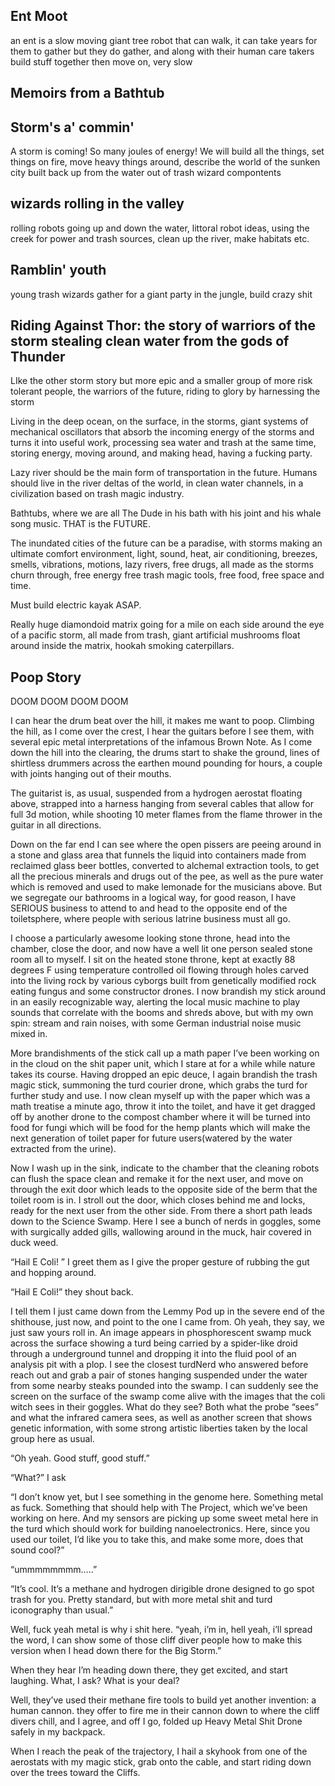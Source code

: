 ## Ent Moot

an ent is a slow moving giant tree robot that can walk, it can take years for them to gather but they do gather, and along with their human care takers build stuff together then move on, very slow


## Memoirs from a Bathtub



## Storm's a' commin'

A storm is coming! So many joules of energy!  We will build all the things, set things on fire, move heavy things around, describe the world of the sunken city built back up from the water out of trash wizard compontents

## wizards rolling in the valley

rolling robots going up and down the water, littoral robot ideas, using the creek for power and trash sources, clean up the river, make habitats etc. 

## Ramblin' youth

young trash wizards gather for a giant party in the jungle, build crazy shit


## Riding Against Thor: the story of warriors of the storm stealing clean water from the gods of Thunder

LIke the other storm story but more epic and a smaller group of more risk tolerant people, the warriors of the future, riding to glory by harnessing the storm


Living in the deep ocean, on the surface, in the storms, giant systems of mechanical oscillators that absorb the incoming energy of the storms and turns it into useful work, processing sea water and trash at the same time, storing energy, moving around, and making head, having a fucking party.  

Lazy river should be the main form of transportation in the future. Humans should live in the river deltas of the world, in clean water channels, in a civilization based on trash magic industry.  

Bathtubs, where we are all The Dude in his bath with his joint and his whale song music.  THAT is  the FUTURE.  

The inundated cities of the future can be a paradise, with storms making an ultimate comfort environment, light, sound, heat, air conditioning, breezes, smells, vibrations, motions, lazy rivers, free drugs, all made as the storms churn through, free energy free trash magic tools, free food, free space and time.  

Must build electric kayak ASAP.  

Really huge diamondoid matrix going for a mile on each side around the eye of a pacific storm, all made from trash, giant artificial mushrooms float around inside the matrix, hookah smoking caterpillars.  

## Poop Story

DOOM DOOM DOOM DOOM

I can hear the drum beat over the hill, it makes me want to poop.  Climbing the hill, as I come over the crest, I hear the guitars before I see them, with several epic metal interpretations of the infamous Brown Note.  As I come down the hill into the clearing, the drums start to shake the ground, lines of shirtless drummers across the earthen mound pounding for hours, a couple with joints hanging out of their mouths.

The guitarist is, as usual, suspended from a hydrogen aerostat floating above, strapped into a harness hanging from several cables that allow for full 3d motion, while shooting 10 meter flames from the flame thrower in the guitar in all directions.

Down on the far end I can see where the open pissers are peeing around in a stone and glass area that funnels the liquid into containers made from reclaimed glass beer bottles, converted to alchemal extraction tools, to get all the precious minerals and drugs out of the pee, as well as the pure water which is removed and used to make lemonade for the musicians above. But we segregate our bathrooms in a logical way, for good reason, I have SERIOUS business to attend to and head to the opposite end of the toiletsphere, where people with serious latrine business must all go.

I choose a particularly awesome looking stone throne, head into the chamber, close the door, and now have a well lit one person sealed stone room  all to myself.  I sit on the heated stone throne, kept at exactly 88 degrees F using temperature controlled oil flowing through holes carved into the living rock by various cyborgs built from genetically modified rock eating fungus and some constructor drones.  I now brandish my stick around in an easily recognizable way, alerting the local music machine to play sounds that correlate with the booms and shreds above, but with my own spin: stream and rain noises, with some German industrial noise music mixed in.

More brandishments of the stick call up a math paper I’ve been working on in the cloud on the shit paper unit, which I stare at for a while while nature takes its course.  Having dropped an epic deuce, I again brandish the trash magic stick, summoning the turd courier drone, which grabs the turd for further study and use.  I now clean myself up with the paper which was a math treatise a minute ago, throw it into the toilet, and have it get dragged off by another drone to the compost chamber where it will be turned into food for fungi which will be food for the hemp plants which will make the next generation of toilet paper for future users(watered by the water extracted from the urine).

Now I wash up in the sink, indicate to the chamber that the cleaning robots can flush the space clean and remake it for the next user, and move on through the exit door which leads to the opposite side of the berm that the toilet room is in. I stroll out the door, which closes behind me and locks, ready for the next user from the other side.  From there a short path leads down to the Science Swamp.  Here I see a bunch of nerds in goggles, some with surgically added gills, wallowing around in the muck, hair covered in duck weed.

“Hail E Coli! ”  I greet them as I give the proper gesture of rubbing the gut and hopping around.

“Hail E Coli!” they shout back.

I tell them I just came down from the Lemmy Pod up in the severe end of the shithouse, just now, and point to the one I came from.  Oh yeah, they say, we just saw yours roll in.  An image appears in phosphorescent swamp muck across the surface showing a turd being carried by a spider-like droid through a underground tunnel and dropping it into the fluid pool of an analysis pit with a plop.  I see the closest turdNerd who answered before reach out and grab a pair of stones hanging suspended under the water from some nearby steaks pounded into the swamp.  I can suddenly see the screen on the surface of the swamp come alive with the images that the coli witch sees in their goggles.  What do they see?  Both what the probe “sees” and what the infrared camera sees, as well as another screen that shows genetic information, with some strong artistic liberties taken by the local group here as usual.

“Oh yeah.  Good stuff, good stuff.”

“What?”  I ask

“I don’t know yet, but I see something in the genome here.   Something metal as fuck.  Something that should help with The Project, which we’ve been working on here.  And my sensors are picking up some sweet metal here in the  turd which should work for building nanoelectronics.  Here, since you used our toilet, I’d like you to take this, and make some more, does that sound cool?”

“ummmmmmmm…..”

“It’s cool.  It’s a methane and hydrogen dirigible drone designed to go spot trash for you. Pretty standard, but with more metal shit and turd iconography than usual.”

Well, fuck yeah metal is why i shit here.  “yeah, i’m in, hell yeah, i’ll spread the word, I can show some of those cliff diver people how to make this version when I head down there for the Big Storm.”

When they hear I’m heading down there, they get excited, and start laughing.  What, I ask?    What is your deal?

Well, they’ve used their methane fire tools to build yet another invention: a human cannon.  they offer to fire me in their cannon down to where the cliff divers chill, and I agree, and off I go, folded up Heavy Metal Shit Drone safely in my backpack.

When I reach the peak of the trajectory, I hail a skyhook from one of the aerostats with my magic stick, grab onto the cable, and start riding down over the trees toward the Cliffs.